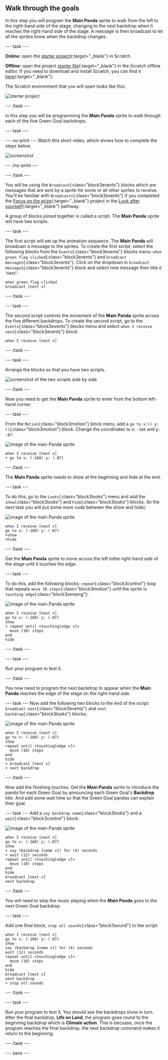 ## Walk through the goals

In this step you will program the **Main Panda** sprite to walk from the left to the right-hand side of the stage, changing to the next backdrop when it reaches the right-hand side of the stage. A message is then broadcast to let all the sprites know when the backdrop changes.

--- task ---

**Online:** open the [starter project](http://rpf.io/p/en/projectName-on){:target="_blank"} in Scratch.

**Offline:** open the project [starter file](http://rpf.io/p/en/projectName-get){:target="_blank"} in the Scratch offline editor. If you need to download and install Scratch, you can find it [here](https://scratch.mit.edu/download){:target="_blank"}.

The Scratch environment that you will open looks like this:

![starter project](images/starter_project.png)

--- /task ---

In this step you will be programming the **Main Panda** sprite to walk through each of the five Green Goal backdrops.

--- task ---

--- no-print ---
Watch this short video, which shows how to complete the steps below.

![screenshot](images/NOTNAMEDYET.gif)

--- /no-print ---

--- /task ---

You will be using the `Broadcast`{:class="block3events"} blocks which are messages that are sent by a sprite for some or all other sprites to receive. You'll be familiar with `Broadcasts`{:class="block3events"} if you completed the [Focus on the prize](https://learning-admin.raspberrypi.org/en/projects/focus-on-the-prize){:target="_blank"} project in the [Look after yourself](https://projects.raspberrypi.org/en/pathways/look-after-yourself){:target="_blank"} pathway.

A group of blocks joined together is called a script. The **Main Panda** sprite will have two scripts.

--- task ---

The first script will set up the animation sequence. The **Main Panda** will broadcast a message to the sprites. To create the first script, select the following blocks from the `Events`{:class="block3events"} blocks menu: `when green flag clicked`{:class="block3events"} and `broadcast message1`{:class="block3events"}. Click on the dropdown in `broadcast message1`{:class="block3events"} block and select new message then title it 'next':

```blocks3
when green flag clicked
broadcast [next v]
```

--- /task ---

--- task ---

The second script controls the movement of the **Main Panda** sprite across the five different backdrops. To create the second script, go to the `Events`{:class="block3events"} blocks menu and select `when I receive next`{:class="block3events"} block:

```blocks3
when I receive [next v]
```
--- /task ---

--- task ---

Arrange the blocks so that you have two scripts.

![screenshot of the two scripts side by side](images/broadcast-scripts.png)

--- /task ---

Now you need to get the **Main Panda** sprite to enter from the bottom left-hand corner.

--- task ---

From the `Motion`{:class="block3motion"} block menu, add a `go to x:() y:()`{:class="block3motion"} block. Change the coordinates to x: `-168` and y: `-87`:

![image of the main Panda sprite](images/mainpanda-sprite.png)

```blocks3
when I receive [next v]
+ go to x: (-168) y: (-87)
```

--- /task ---

The **Main Panda** sprite needs to show at the beginning and hide at the end.

--- task ---

To do this, go to the `Looks`{:class="block3looks"} menu and add the `show`{:class="block3looks"} and `hide`{:class="block3looks"} blocks. (In the next task you will put some more code between the show and hide):

![image of the main Panda sprite](images/mainpanda-sprite.png)

```blocks3
when I receive [next v]
go to x: (-168) y: (-87)
+show
+hide
```
--- /task ---

Get the **Main Panda** sprite to move across the left tothe right-hand side of the stage until it touches the edge.

--- task ---

To do this, add the following blocks: `repeat`{:class="block3control"} loop that repeats `move 10 steps`{:class="block3motion"} until the sprite is `touching edge`{:class="block3sensing"}:

![image of the main Panda sprite](images/mainpanda-sprite.png)

```blocks3
when I receive [next v]
go to x: (-168) y: (-87)
show
+ repeat until <touching[edge v]>
  move (10) steps
end
hide
```

--- /task ---

--- task ---

Run your program to test it.

--- /task ---

You now need to program the next backdrop to appear when the **Main Panda** reaches the edge of the stage on the right-hand side.

--- task ---
Now add the following two blocks to the end of the script: `broadcast next`{:class="block3events"} and `next backdrop`{:class="block3looks"} blocks:

![image of the main Panda sprite](images/mainpanda-sprite.png)

```blocks3
when I receive [next v]
go to x: (-168) y: (-87)
show
repeat until <touching[edge v]>
  move (10) steps
end
hide
+ broadcast [next v]
+ next backdrop
```

--- /task ---

Now add the finishing touches. Get the **Main Panda** sprite to introduce the panda for each Green Goal by announcing each Green Goal's **Backdrop** title. And add some wait time so that the Green Goal pandas can explain their goal.

--- task ---
Add a `say backdrop name`{:class="block3looks"} and a `wait`{:class="block3control"} block:

![image of the main Panda sprite](images/mainpanda-sprite.png)

```blocks3
when I receive [next v]
go to x: (-168) y: (-87)
show
+ say (backdrop [name v]) for (4) seconds
+ wait (12) seconds
repeat until <touching[edge v]>
  move (10) steps
end
hide
broadcast [next v]
next backdrop
```

--- /task ---

You will need to stop the music playing when the **Main Panda** goes to the next Green Goal backdrop.

--- task ---

Add one final block, `stop all sounds`{:class="block3sound"} to the script:

```blocks3
when I receive [next v]
go to x: (-168) y: (-87)
show
say (backdrop [name v]) for (4) seconds
wait (12) seconds
repeat until <touching[edge v]>
  move (10) steps
end
hide
broadcast [next v]
next backdrop
+ stop all sounds
```
--- /task ---

--- task ---

Run your program to test it. You should see the backdrops show in turn. After the final backdrop, **Life on Land**, the program goes round to the beginning backdrop which is **Climate action**. This is becuase, once the program reaches the final backdrop, the next backdrop command makes it return to the beginning.

--- /task ---

--- save ---
